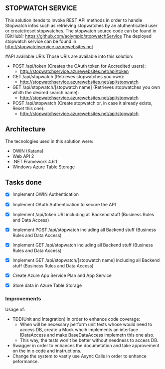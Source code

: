 ## STOPWATCH SERVICE

This solution itends to invoke REST API methods in order to handle Stopwatch infos such as retrieving stopwatches by an atuthenticated user or create/reset stopwatches.
The stopwatch source code can be found in [GitHub]: https://github.com/aolympio/stopwatchService
The deployed stopwatch service can be found in http://stopwatchservice.azurewebsites.net

#API available URIs
Those URIs are available into this solution:
- POST /api/token (Creates the OAuth token for Accredited users):
	- http://stopwatchservice.azurewebsites.net/api/token
- GET /api/stopwatch (Retrieves stopwatches you own):
	- http://stopwatchservice.azurewebsites.net/api/stopwatch 
- GET /api/stopwatch/[stopwatch name] (Retrieves stopwatches you own whith the desired search name):
	- http://stopwatchservice.azurewebsites.net/api/stopwatch 
- POST /api/stopwatch (Create stopwatch or, in case it already exists, Reset this one):
	- http://stopwatchservice.azurewebsites.net/api/stopwatch 


## Architecture
The tecnologies used in this solution were:

- OWIN (Katana)
- Web API 2
- .NET Framework 4.6.1
- Windows Azure Table Storage 


## Tasks done
- [x] Implement OWIN Authentication
- [X] Implement OAuth Authentication to secure the API
- [X] Implement /api/token URI including all Backend stuff (Business Rules and Data Access)
- [x] Implement POST /api/stopwatch including all Backend stuff (Business Rules and Data Access)
- [x] Implement GET /api/stopwatch including all Backend stuff (Business Rules and Data Access)
- [x] Implement GET /api/stopwatch/[stopwatch name] including all Backend stuff (Business Rules and Data Access)
- [X] Create Azure App Service Plan and App Service
- [x] Store data in Azure Table Storage


### Improvements

Usage of:
- TDD(Unit and Integration) in order to enhance code coverage:
	- When will be necessary perform unit tests whose would need to access DB, create a Mock whcih implements an interface IDataAccess and make BaseDataAccess implemetn this one also.
	- This way, the tests won't be better without needness to access DB. 
- Swagger in order to enhances the documetation and take approvement on the in o code and instructions.
- Change the system to vastly use Async Calls in order to enhance peformance.
